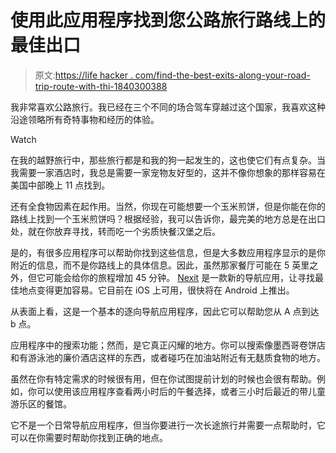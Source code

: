 # 使用此应用程序找到您公路旅行路线上的最佳出口

> 原文:[https://life hacker . com/find-the-best-exits-along-your-road-trip-route-with-thi-1840300388](https://lifehacker.com/find-the-best-exits-along-your-road-trip-route-with-thi-1840300388)

我非常喜欢公路旅行。我已经在三个不同的场合驾车穿越过这个国家，我喜欢这种沿途领略所有奇特事物和经历的体验。

Watch

在我的越野旅行中，那些旅行都是和我的狗一起发生的，这也使它们有点复杂。当我需要一家酒店时，我总是需要一家宠物友好型的，这并不像你想象的那样容易在美国中部晚上 11 点找到。

还有全食物因素在起作用。当然，你现在可能想要一个玉米煎饼，但是你能在你的路线上找到一个玉米煎饼吗？根据经验，我可以告诉你，最完美的地方总是在出口处，就在你放弃寻找，转而吃一个劣质快餐汉堡之后。

是的，有很多应用程序可以帮助你找到这些信息，但是大多数应用程序显示的是你附近的信息，而不是你路线上的具体信息。因此，虽然那家餐厅可能在 5 英里之外，但它可能会给你的旅程增加 45 分钟。 [Nexit](https://nexit.app/) 是一款新的导航应用，让寻找最佳地点变得更加容易。它目前在 iOS 上可用，很快将在 Android 上推出。

从表面上看，这是一个基本的逐向导航应用程序，因此它可以帮助您从 A 点到达 b 点。

应用程序中的搜索功能；然而，是它真正闪耀的地方。你可以搜索像墨西哥卷饼店和有游泳池的廉价酒店这样的东西，或者碰巧在加油站附近有无麸质食物的地方。

虽然在你有特定需求的时候很有用，但在你试图提前计划的时候也会很有帮助。例如，你可以使用该应用程序查看两小时后的午餐选择，或者三小时后最近的带儿童游乐区的餐馆。

它不是一个日常导航应用程序，但当你要进行一次长途旅行并需要一点帮助时，它可以在你需要时帮助你找到正确的地点。
